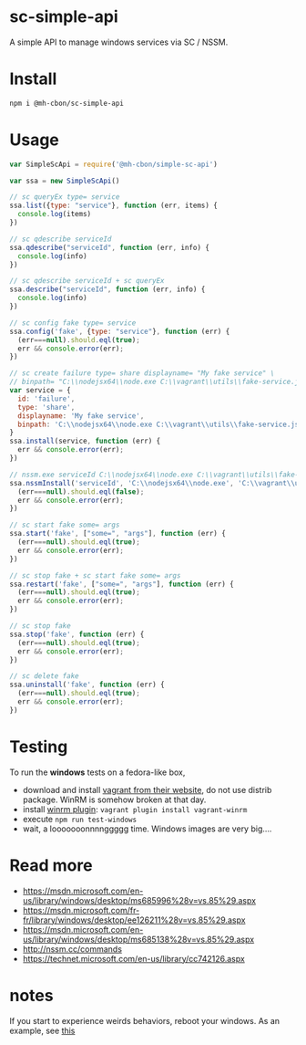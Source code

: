 # sc-simple-api

A simple API to manage windows services via SC / NSSM.

# Install

```sh
npm i @mh-cbon/sc-simple-api
```

# Usage

```js
var SimpleScApi = require('@mh-cbon/simple-sc-api')

var ssa = new SimpleScApi()

// sc queryEx type= service
ssa.list({type: "service"}, function (err, items) {
  console.log(items)
})

// sc qdescribe serviceId
ssa.qdescribe("serviceId", function (err, info) {
  console.log(info)
})

// sc qdescribe serviceId + sc queryEx
ssa.describe("serviceId", function (err, info) {
  console.log(info)
})

// sc config fake type= service
ssa.config('fake', {type: "service"}, function (err) {
  (err===null).should.eql(true);
  err && console.error(err);
})

// sc create failure type= share displayname= "My fake service" \
// binpath= "C:\\nodejsx64\\node.exe C:\\vagrant\\utils\\fake-service.js"
var service = {
  id: 'failure',
  type: 'share',
  displayname: 'My fake service',
  binpath: 'C:\\nodejsx64\\node.exe C:\\vagrant\\utils\\fake-service.js'
}
ssa.install(service, function (err) {
  err && console.error(err);
})

// nssm.exe serviceId C:\\nodejsx64\\node.exe C:\\vagrant\\utils\\fake-service.js
ssa.nssmInstall('serviceId', 'C:\\nodejsx64\\node.exe', 'C:\\vagrant\\utils\\fake-service.js', function (err) {
  (err===null).should.eql(false);
  err && console.error(err);
})

// sc start fake some= args
ssa.start('fake', ["some=", "args"], function (err) {
  (err===null).should.eql(true);
  err && console.error(err);
})

// sc stop fake + sc start fake some= args
ssa.restart('fake', ["some=", "args"], function (err) {
  (err===null).should.eql(true);
  err && console.error(err);
})

// sc stop fake
ssa.stop('fake', function (err) {
  (err===null).should.eql(true);
  err && console.error(err);
})

// sc delete fake
ssa.uninstall('fake', function (err) {
  (err===null).should.eql(true);
  err && console.error(err);
})
```

# Testing

To run the __windows__ tests on a fedora-like box,

- download and install [vagrant from their website](https://www.vagrantup.com/downloads.html), do not use distrib package. WinRM is somehow broken at that day.
- install [winrm plugin](https://github.com/criteo/vagrant-winrm): `vagrant plugin install vagrant-winrm`
- execute `npm run test-windows`
- wait, a looooooonnnnggggg time. Windows images are very big....

# Read more
- https://msdn.microsoft.com/en-us/library/windows/desktop/ms685996%28v=vs.85%29.aspx
- https://msdn.microsoft.com/fr-fr/library/windows/desktop/ee126211%28v=vs.85%29.aspx
- https://msdn.microsoft.com/en-us/library/windows/desktop/ms685138%28v=vs.85%29.aspx
- http://nssm.cc/commands
- https://technet.microsoft.com/en-us/library/cc742126.aspx

# notes

If you start to experience weirds behaviors, reboot your windows. As an example, see [this](http://stackoverflow.com/questions/20561990/how-to-solve-the-specified-service-has-been-marked-for-deletion-error)

